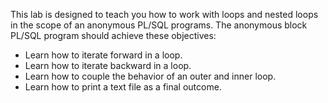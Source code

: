 This lab is designed to teach you how to work with loops and nested loops in the scope of an anonymous PL/SQL programs. The anonymous block PL/SQL program should achieve these objectives:
<ul>
  <li>Learn how to iterate forward in a loop.</li>
  <li>Learn how to iterate backward in a loop.</li>
  <li>Learn how to couple the behavior of an outer and inner loop.</li>
  <li>Learn how to print a text file as a final outcome.</li>
</ul>
